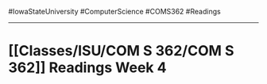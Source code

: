 #IowaStateUniversity
#ComputerScience 
#COMS362 
#Readings


---

# [[Classes/ISU/COM S 362/COM S 362]] Readings Week 4